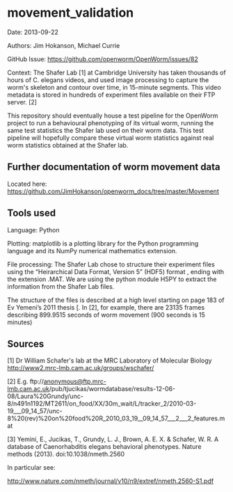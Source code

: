 movement_validation
===================

Date: 2013-09-22

Authors: Jim Hokanson, Michael Currie

GitHub Issue: https://github.com/openworm/OpenWorm/issues/82

Context: The Shafer Lab [1] at Cambridge University has taken thousands of hours of C. elegans videos, and used image processing to capture the worm's skeleton and contour over time, in 15-minute segments.  This video metadata is stored in hundreds of experiment files available on their FTP server. [2]

This repository should eventually house a test pipeline for the OpenWorm project to run a behavioural phenotyping of its virtual worm, running the same test statistics the Shafer lab used on their worm data.  This test pipeline will hopefully compare these virtual worm statistics against real worm statistics obtained at the Shafer lab.


## Further documentation of worm movement data ##

Located here: https://github.com/JimHokanson/openworm_docs/tree/master/Movement


## Tools used ##

Language: Python

Plotting: matplotlib is a plotting library for the Python programming language and its NumPy numerical mathematics extension.

File processing: The Shafer Lab chose to structure their experiment files using the  “Heirarchical Data Format, Version 5” (HDF5) format , ending with the extension .MAT.  We are using the python module H5PY to extract the information from the Shafer Lab files.

The structure of the files is described at a high level starting on page 183 of Ev Yemeni’s 2011 thesis [.  In [2], for example, there are 23135 frames describing 899.9515 seconds of worm movement (900 seconds is 15 minutes)


## Sources ##

[1] Dr William Schafer's lab at the MRC Laboratory of Molecular Biology http://www2.mrc-lmb.cam.ac.uk/groups/wschafer/

[2] E.g. ftp://anonymous@ftp.mrc-lmb.cam.ac.uk/pub/tjucikas/wormdatabase/results-12-06-08/Laura%20Grundy/unc-8/n491n1192/MT2611/on_food/XX/30m_wait/L/tracker_2/2010-03-19___09_14_57/unc-8%20(rev)%20on%20food%20R_2010_03_19__09_14_57___2___2_features.mat

[3] Yemini, E., Jucikas, T., Grundy, L. J., Brown, A. E. X. & Schafer, W. R. A database of Caenorhabditis elegans behavioral phenotypes. Nature methods (2013). doi:10.1038/nmeth.2560

In particular see:

http://www.nature.com/nmeth/journal/v10/n9/extref/nmeth.2560-S1.pdf
